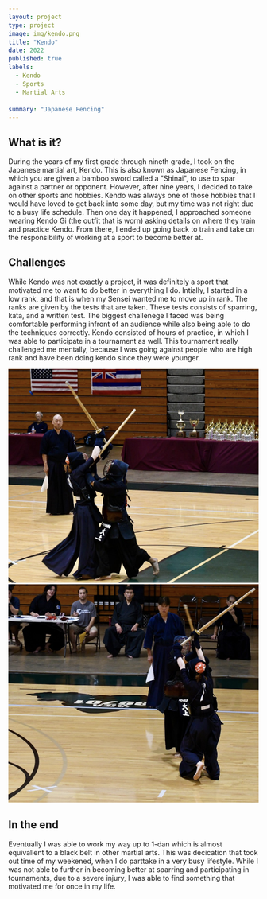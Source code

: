 ```yaml
---
layout: project
type: project
image: img/kendo.png
title: "Kendo"
date: 2022
published: true
labels:
  - Kendo
  - Sports
  - Martial Arts

summary: "Japanese Fencing"
---
```


## What is it?
During the years of my first grade through nineth grade, I took on the Japanese martial art, Kendo. This is also known as Japanese Fencing, in which you are given a bamboo sword called a "Shinai", to use to spar against a partner or opponent. However, after nine years, I decided to take on other sports and hobbies. Kendo was always one of those hobbies that I would have loved to get back into some day, but my time was not right due to a busy life schedule. Then one day it happened, I approached someone wearing Kendo Gi (the outfit that is worn) asking details on where they train and practice Kendo. From there, I ended up going back to train and take on the responsibility of working at a sport to become better at. 

## Challenges

While Kendo was not exactly a project, it was definitely a sport that motivated me to want to do better in everything I do. Intially, I started in a low rank, and that is when my Sensei wanted me to move up in rank. The ranks are given by the tests that are taken. These tests consists of sparring, kata, and a written test. The biggest challenege I faced was being comfortable performing infront of an audience while also being able to do the techniques correctly. Kendo consisted of hours of practice, in which I was able to participate in a tournament as well. This tournament really challenged me mentally, because I was going against people who are high rank and have been doing kendo since they were younger. 

<div class="text-center p-4">
  <img width="1000px" src="/img/Screenshot_20240123-193229~2.png" class="img-thumbnail" >
</div>

<div class="text-center p-4">
  <img width="1000px" src="/img/Screenshot_20240123-193256~2.png" class="img-thumbnail" >
</div>

## In the end

Eventually I was able to work my way up to 1-dan which is almost equivallent to a black belt in other martial arts. This was decication that took out time of my weekened, when I do parttake in a very busy lifestyle. While I was not able to further in becoming better at sparring and participating in tournaments, due to a severe injury, I was able to find something that motivated me for once in my life. 
